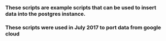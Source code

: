 
### These scripts are example scripts that can be used to insert data into the postgres instance.
### These scripts were used in July 2017 to port data from google cloud 
